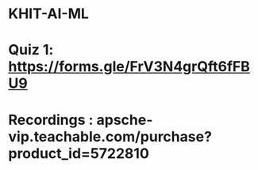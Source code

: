 # KHIT-AI-ML

# Quiz 1: https://forms.gle/FrV3N4grQft6fFBU9

# Recordings : apsche-vip.teachable.com/purchase?product_id=5722810
